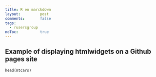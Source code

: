 ```yaml
---
title: R en marckdown
layout: 		post
comments:		false
tags: 
  - rusersgroup
noToc:			true
---
```

## Example of displaying htmlwidgets on a Github pages site

```{r}
head(mtcars)
```
